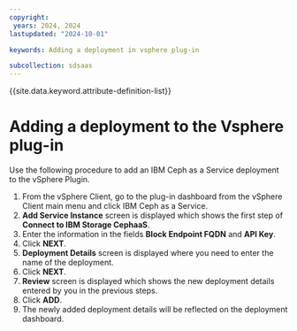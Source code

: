 ```yaml
---
copyright:
 years: 2024, 2024
lastupdated: "2024-10-01"

keywords: Adding a deployment in vsphere plug-in

subcollection: sdsaas
---
```



{{site.data.keyword.attribute-definition-list}}

# Adding a deployment to the Vsphere plug-in

Use the following procedure to add an IBM Ceph as a Service deployment to the vSphere Plugin.

1. From the vSphere Client, go to the plug-in dashboard from the vSphere Client main menu and click IBM Ceph as a Service.
2. **Add Service Instance** screen is displayed which shows the first step of **Connect to IBM Storage CephaaS**.
3. Enter the information in the fields **Block Endpoint FQDN** and **API Key**. 
4. Click **NEXT**. 
5. **Deployment Details** screen is displayed where you need to enter the name of the deployment. 
6. Click **NEXT**.
7. **Review** screen is displayed which shows the new deployment details entered by you in the previous steps. 
8. Click **ADD**. 
9. The newly added deployment details will be reflected on the deployment dashboard. 
